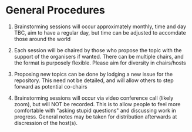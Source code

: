 # General Procedures

1. Brainstorming sessions will occur approximately monthly, time and day TBC, aim to have a regular day, but time can be adjusted to accomdate those around the world

2. Each session will be chaired by those who propose the topic with the support of the organisers if wanted. There can be multiple chairs, and the format is purposely flexible. Please aim for diversity in chairs/hosts

3. Proposing new topics can be done by lodging a new issue for the repository. This need not be detailed, and will allow others to step forward as potential co-chairs

4. Brainstorming sessions will occur via video conference call (likely zoom), but will NOT be recorded. This is to allow people to feel more comfortable with "asking stupid questions" and discussing work in progress. General notes may be taken for distribution afterwards at discression of the host(s).
